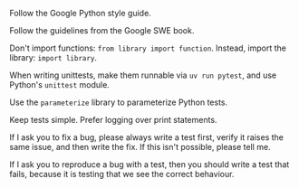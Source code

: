 Follow the Google Python style guide.

Follow the guidelines from the Google SWE book. 

Don't import functions: `from library import function`. Instead, import the library: `import library`.

When writing unittests, make them runnable via `uv run pytest`, and use Python's `unittest` module.

Use the `parameterize` library to parameterize Python tests.

Keep tests simple. Prefer logging over print statements.

If I ask you to fix a bug, please always write a test first, verify it raises the same issue, and then write the fix. If this isn't possible, please tell me. 

If I ask you to reproduce a bug with a test, then you should write a test that fails, because it is testing that we see the correct behaviour. 
